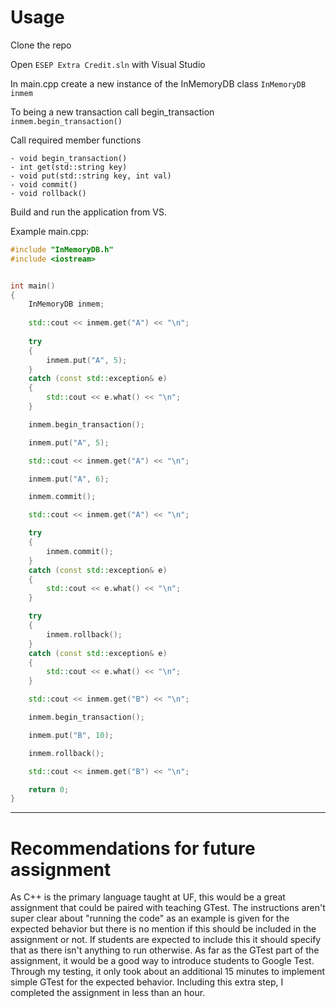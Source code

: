 # Usage
Clone the repo

Open `ESEP Extra Credit.sln` with Visual Studio

In main.cpp create a new instance of the InMemoryDB class `InMemoryDB inmem`

To being a new transaction call begin_transaction `inmem.begin_transaction()`

Call required member functions
```
- void begin_transaction()
- int get(std::string key)
- void put(std::string key, int val)
- void commit()
- void rollback()
```

Build and run the application from VS. 


Example main.cpp:

```C++
#include "InMemoryDB.h"
#include <iostream>


int main()
{
	InMemoryDB inmem;
	
	std::cout << inmem.get("A") << "\n";
	
	try
	{
		inmem.put("A", 5);
	}
	catch (const std::exception& e)
	{
		std::cout << e.what() << "\n";
	}

	inmem.begin_transaction();

	inmem.put("A", 5);

	std::cout << inmem.get("A") << "\n";

	inmem.put("A", 6);

	inmem.commit();

	std::cout << inmem.get("A") << "\n";

	try
	{
		inmem.commit();
	}
	catch (const std::exception& e)
	{
		std::cout << e.what() << "\n";
	}

	try
	{
		inmem.rollback();
	}
	catch (const std::exception& e)
	{
		std::cout << e.what() << "\n";
	}

	std::cout << inmem.get("B") << "\n";

	inmem.begin_transaction();

	inmem.put("B", 10);

	inmem.rollback();

	std::cout << inmem.get("B") << "\n";

	return 0;
}
```
___

# Recommendations for future assignment

As C++ is the primary language taught at UF, this would be a great assignment that could be paired with teaching GTest. The instructions aren't super clear about "running the code" as an example is given for the expected behavior but there is no mention if this should be included in the assignment or not.
If students are expected to include this it should specify that as there isn't anything to run otherwise. As far as the GTest part of the assignment, it would be a good way to introduce students to Google Test. Through my testing, it only took about an additional 15 minutes to implement simple GTest for the expected behavior.
Including this extra step, I completed the assignment in less than an hour. 
